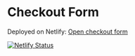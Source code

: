 # Checkout Form

Deployed on Netlify:  [Open checkout form](https://checkout-payment-form.netlify.app/)

[![Netlify Status](https://api.netlify.com/api/v1/badges/789f6397-d090-4e6b-9c9e-5b6520458f86/deploy-status)](https://app.netlify.com/sites/checkout-payment-form/deploys)